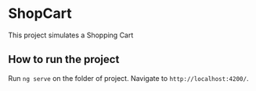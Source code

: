 # ShopCart

This project simulates a Shopping Cart

## How to run the project

Run `ng serve` on the folder of project. Navigate to `http://localhost:4200/`.
